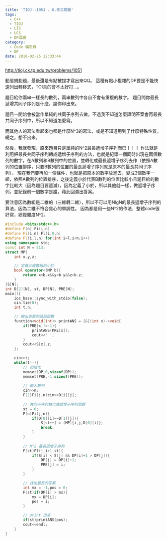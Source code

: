 ```yaml
---
title: 'TIOJ::1051 . G.考古問題'
tags:
  - C++
  - TIOJ
  - LIS
  - LCS
  - DP回溯
category:
  - Code 備忘錄
  - DP
date: 2016-02-25 12:33:44
---
```



http://tioj.ck.tp.edu.tw/problems/1051

動態規劃題，最後還是有點被捏才寫出來QQ。
這種有點小複雜的DP要是不能快速列出轉移式，TOI真的會不太好打...。

<!--more-->

題目給你兩串一樣長的數列，兩串數列中各自不會有重複的數字。
題目問你最長遞增共同子序列是什麼，請你印出來。

題目一開始會被當作單純的共同子序列去做，不過我不知道怎麼證明答案會再最長共同子序列中，所以不知道怎麼寫。

而其他人的寫法看起來也都是什麼N^3的寫法，或是不知道用到了什麼特殊性質，總之，想不出來。

然後，我就發現，原來題目只是單純的N^2最長遞增子序列而已！！！
作法就是利用把最長共同子序列轉成遞增子序列的方法，也就是紀錄一個同時出現在兩個數列的數字，在A數列和B數列中的位置，並轉化成最長遞增子序列去作（依照A數列的位置排序，只要B數列的位置的最長遞增子序列就是原本的最長共同子序列）。
現在我們要再加一個條件，也就是把原本的數字放進去，變成3個數字一組，依照A數列的位置排序，之後定義小於代表B數列的位置比較小且題目給的數字比較大（因為題目要遞減），因為定義了小於，所以其他就一樣，做遞增子序列，並紀錄前一個數字是誰，藉此回溯出答案。

要注意因為數組是二維的（三維轉二維），所以不可以用NlgN的最長遞增子序列的算法，因為二維不符合貪心的單調性。
因為都是用一些N^2的作法，整體code很好寫，總複雜度N^2。


``` c++
#include <bits/stdc++.h>
#define F(n) Fi(i,n)
#define Fi(i,n) Fl(i,0,n)
#define Fl(i,l,n) for(int i=l;i<n;i++)
using namespace std;
const int N = 513;
struct MP{
    int x,y,z;

    // 定義三維數組的小於
    bool operator<(MP b){
        return x<b.x&&y<b.y&&z>b.z;
    }
}S[N];
int D[2][N], st, DP[N], PRE[N];
main(){
    ios_base::sync_with_stdio(false);
    cin.tie(0);
    int t,n;

    // 輸出答案的遞迴函數
    function<void(int)> printANS = [&](int x)->void{
        if(PRE[x]!=-1){
            printANS(PRE[x]);
            cout<<' ';
        }
        cout<<S[x].z;
    };

    cin>>t;
    while(t--){
        // 初始化
        memset(DP,0,sizeof(DP));
        memset(PRE,-1,sizeof(PRE));
        
        // 輸入數列
        cin>>n;
        F(2)Fi(j,n)cin>>D[i][j];
        
        // 共同子序列轉化成遞增子序列問題
        st = 0;
        F(n)Fi(j,n){
            if(D[0][i]==D[1][j]){
                S[st++] = (MP){i,j,D[0][i]};
                break;
            }
        }
        
        // N^2 最長遞增子序列
        F(st)Fl(j,i+1,st){
            if(S[i] < S[j] && DP[i]+1 > DP[j]){
                DP[j] = DP[i]+1;
                PRE[j] = i;
            }
        }

        // 找出最長的答案
        int mx = -1,pos = 0;
        F(st)if(DP[i] > mx){
            mx = DP[i];
            pos = i;
        }

        // print 出來
        if(st)printANS(pos);
        cout<<endl;
    }
}
```
